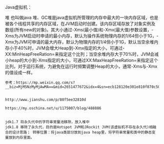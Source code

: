 Java虚拟机：

堆
	也叫做java 堆、GC堆是java虚拟机所管理的内存中最大的一块内存区域，也是被各个线程共享的内存区域，在JVM启动时创建。该内存区域存放了对象实例及数组(所有new的对象)。其大小通过-Xms(最小值)和-Xmx(最大值)参数设置，-Xms为JVM启动时申请的最小内存，默认为操作系统物理内存的1/64但小于1G，-Xmx为JVM可申请的最大内存，默认为物理内存的1/4但小于1G，默认当空余堆内存小于40%时，JVM会增大Heap到-Xmx指定的大小，可通过-XX:MinHeapFreeRation=来指定这个比列；当空余堆内存大于70%时，JVM会减小heap的大小到-Xms指定的大小，可通过XX:MaxHeapFreeRation=来指定这个比列，对于运行系统，为避免在运行时频繁调整Heap的大小，通常-Xms与-Xmx的值设成一样。


	参考：https://mp.weixin.qq.com/s?__biz=MjM5NzMyMjAwMA==&mid=2651477672&idx=4&sn=ecb128120e301e810f870c50be4149f6&chksm=bd253ad78a52b3c16148b796d8ba7c531d252f67148f467fe5fa186649d0739219e2b86d29ae&mpshare=1&scene=2&srcid=1103ciBfGTbtroggFEeDbgx8&from=timeline&key=60fe7edcfeae255d27b43212320ce8e8dbed000a338e463e3194970f57bfc3b134fcb0b26c887eaea013c2f9c609377341e1c282646db28771a8bc2c0a904ba9f2baa9980d0dee577bb9adb749162b5d&ascene=0&uin=Mjc5OTA0MDUwNQ%3D%3D&devicetype=iMac+MacPro3%2C1+OSX+OSX+10.11.6+build(15G1217)&version=12020010&nettype=WIFI&fontScale=100&pass_ticket=wVlt0F4DX1N494%2B6qh%2F69YYdEi7q59L8B2jyfELdyN4org2KLHp5pN06ViBhTbeM


	http://www.jianshu.com/p/80f5ee32810d

	https://my.oschina.net/u/1175007/blog/488886


	jdk1.7 将永久代中的字符串常量池移除，放入堆中
	jdk1.8 移除了永久代，目的是Hotspot JVM和JRockit JVM(该虚拟机不存在永久代)相融合的设计思路； 转移位置：将java类部分放到java heap里，将字符串常量和类中的静态变量放到内存里面。